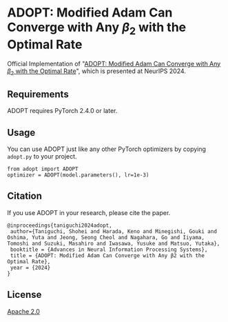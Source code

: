 # ADOPT: Modified Adam Can Converge with Any $β_2$ with the Optimal Rate
Official Implementation of "[ADOPT: Modified Adam Can Converge with Any $β_2$ with the Optimal Rate](https://arxiv.org/abs/2411.02853)", which is presented at NeurIPS 2024.

## Requirements

ADOPT requires PyTorch 2.4.0 or later.

## Usage

You can use ADOPT just like any other PyTorch optimizers by copying `adopt.py` to your project.

```python3
from adopt import ADOPT
optimizer = ADOPT(model.parameters(), lr=1e-3)
```

## Citation
If you use ADOPT in your research, please cite the paper.
```text
@inproceedings{taniguchi2024adopt,
 author={Taniguchi, Shohei and Harada, Keno and Minegishi, Gouki and Oshima, Yuta and Jeong, Seong Cheol and Nagahara, Go and Iiyama, Tomoshi and Suzuki, Masahiro and Iwasawa, Yusuke and Matsuo, Yutaka},
 booktitle = {Advances in Neural Information Processing Systems},
 title = {ADOPT: Modified Adam Can Converge with Any β2 with the Optimal Rate},
 year = {2024}
}
```

## License
[Apache 2.0](./LICENSE)
